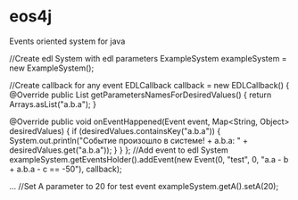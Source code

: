 # eos4j
Events oriented system for java

//Create edl System with edl parameters
 ExampleSystem exampleSystem = new ExampleSystem();
 
 //Create callback for any event
 EDLCallback callback = new EDLCallback() {
    @Override
    public List<String> getParametersNamesForDesiredValues() {
      return Arrays.asList("a.b.a");
    }

   @Override
    public void onEventHappened(Event event, Map<String, Object> desiredValues) {
      if (desiredValues.containsKey("a.b.a")) {
       System.out.println("Событие произошло в системе! + a.b.a: " + desiredValues.get("a.b.a"));
     }
    }
  };
//Add event to edl System
exampleSystem.getEventsHolder().addEvent(new Event(0, "test", 0, "a.a - b + a.b.a - c == -50"), callback);

...
//Set A parameter to 20 for test event
exampleSystem.getA().setA(20);
